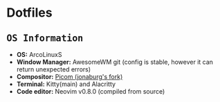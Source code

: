 # Dotfiles

## <samp>OS Information</samp>
- **OS:** ArcoLinuxS
- **Window Manager:** AwesomeWM git (config is stable, however it can return unexpected errors)
- **Compositor:** [Picom (jonaburg's fork)](https://github.com/jonaburg/picom)
- **Terminal:** Kitty(main) and Alacritty
- **Code editor:** Neovim v0.8.0 (compiled from source)

